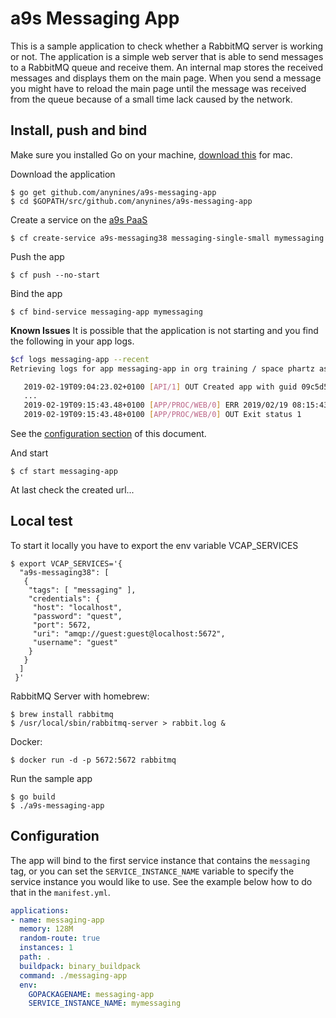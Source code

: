 # a9s Messaging App

This is a sample application to check whether a RabbitMQ server is working or not.
The application is a simple web server that is able to send messages to a
RabbitMQ queue and receive them. An internal map stores the received messages
and displays them on the main page. When you send a message you might have
to reload the main page until the message was received from the queue
because of a small time lack caused by the network.

## Install, push and bind

Make sure you installed Go on your machine, [download this](https://golang.org/doc/install?download=go1.8.darwin-amd64.pkg) for mac.

Download the application
```
$ go get github.com/anynines/a9s-messaging-app
$ cd $GOPATH/src/github.com/anynines/a9s-messaging-app
```

Create a service on the [a9s PaaS](https://paas.anynines.com)
```
$ cf create-service a9s-messaging38 messaging-single-small mymessaging
```

Push the app
```
$ cf push --no-start
```

Bind the app
```
$ cf bind-service messaging-app mymessaging
```

**Known Issues**
It is possible that the application is not starting and you find the following in your app logs.
 &nbsp;
```bash
$cf logs messaging-app --recent
Retrieving logs for app messaging-app in org training / space phartz as phartz@anynines.com...

   2019-02-19T09:04:23.02+0100 [API/1] OUT Created app with guid 09c5d595-d5f3-41b5-9175-1e2d7fc114b0
   ...
   2019-02-19T09:15:43.48+0100 [APP/PROC/WEB/0] ERR 2019/02/19 08:15:43 no valid service instance was found; specify SERVICE_INSTANCE_NAME or ensure "messaging" tag is present
   2019-02-19T09:15:43.48+0100 [APP/PROC/WEB/0] OUT Exit status 1
```
See the [configuration section](#configuration) of this document.
&nbsp;

And start
```
$ cf start messaging-app
```

At last check the created url...


## Local test

To start it locally you have to export the env variable VCAP_SERVICES
```
$ export VCAP_SERVICES='{
  "a9s-messaging38": [
   {
    "tags": [ "messaging" ],
    "credentials": {
     "host": "localhost",
     "password": "quest",
     "port": 5672,
     "uri": "amqp://guest:guest@localhost:5672",
     "username": "guest"
    }
   }
  ]
 }'
 ```

RabbitMQ Server with homebrew:
```shell
$ brew install rabbitmq
$ /usr/local/sbin/rabbitmq-server > rabbit.log &
```

Docker:
```shell
$ docker run -d -p 5672:5672 rabbitmq
```

Run the sample app
```
$ go build
$ ./a9s-messaging-app
```

## Configuration

The app will bind to the first service instance that contains the `messaging`
tag, or you can set the `SERVICE_INSTANCE_NAME` variable to specify the service
instance you would like to use.
See the example below how to do that in the `manifest.yml`.

```yaml
applications:
- name: messaging-app
  memory: 128M
  random-route: true
  instances: 1
  path: .
  buildpack: binary_buildpack
  command: ./messaging-app
  env:
    GOPACKAGENAME: messaging-app
    SERVICE_INSTANCE_NAME: mymessaging
```
